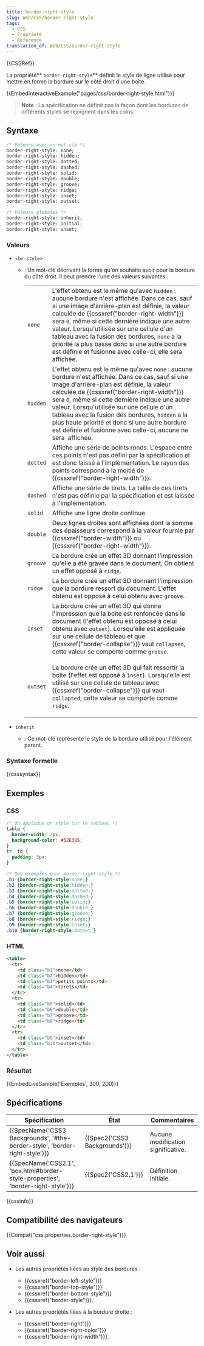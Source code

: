 ```yaml
---
title: border-right-style
slug: Web/CSS/border-right-style
tags:
  - CSS
  - Propriété
  - Reference
translation_of: Web/CSS/border-right-style
---
```

{{CSSRef}}

La propriété** `border-right-style`** définit le style de ligne utilisé pour mettre en forme la bordure sur le côté droit d'une boîte.

{{EmbedInteractiveExample("pages/css/border-right-style.html")}}

> **Note :** La spécification ne définit pas la façon dont les bordures de différents styles se rejoignent dans les coins.

## Syntaxe

```css
/* Valeurs avec un mot-clé */
border-right-style: none;
border-right-style: hidden;
border-right-style: dotted;
border-right-style: dashed;
border-right-style: solid;
border-right-style: double;
border-right-style: groove;
border-right-style: ridge;
border-right-style: inset;
border-right-style: outset;

/* Valeurs globales */
border-right-style: inherit;
border-right-style: initial;
border-right-style: unset;
```

### Valeurs

- `<br-style>`

  - : Un mot-clé décrivant la forme qu'on souhaite avoir pour la bordure du côté droit. Il peut prendre l'une des valeurs suivantes :

    <table class="standard-table">
      <tbody>
        <tr>
          <td><code>none</code></td>
          <td>
            L'effet obtenu est le même qu'avec <code>hidden</code> : aucune bordure
            n'est affichée. Dans ce cas, sauf si une image d'arrière-plan est
            définie, la valeur calculée de
            {{cssxref("border-right-width")}} sera <code>0</code>, même
            si cette dernière indique une autre valeur. Lorsqu'utilisée sur une
            cellule d'un tableau avec la fusion des bordures, <code>none</code> a la
            priorité la plus basse donc si une autre bordure est définie et fusionne
            avec celle-ci, elle sera  affichée.
          </td>
        </tr>
        <tr>
          <td><code>hidden</code></td>
          <td>
            L'effet obtenu est le même qu'avec <code>none</code> : aucune bordure
            n'est affichée. Dans ce cas, sauf si une image d'arrière-plan est
            définie, la valeur calculée de
            {{cssxref("border-right-width")}} sera <code>0</code>, même
            si cette dernière indique une autre valeur. Lorsqu'utilisée sur une
            cellule d'un tableau avec la fusion des bordures, <code>hidden</code> a
            la plus haute priorité et donc si une autre bordure est définie et
            fusionne avec celle-ci, aucune ne sera  affichée.
          </td>
        </tr>
        <tr>
          <td><code>dotted</code></td>
          <td>
            Affiche une série de points ronds. L'espace entre ces points n'est pas
            défini par la spécification et est donc laissé à l'implémentation. Le
            rayon des points correspond à la moitié de
            {{cssxref("border-right-width")}}.
          </td>
        </tr>
        <tr>
          <td><code>dashed</code></td>
          <td>
            Affiche une série de tirets. La taille de ces tirets n'est pas définie
            par la spécification et est laissée à l'implémentation.
          </td>
        </tr>
        <tr>
          <td><code>solid</code></td>
          <td>Affiche une ligne droite continue.</td>
        </tr>
        <tr>
          <td><code>double</code></td>
          <td>
            Deux lignes droites sont affichées dont la somme des épaisseurs
            correspond à la valeur fournie par {{cssxref("border-width")}}
            ou {{cssxref("border-right-width")}}.
          </td>
        </tr>
        <tr>
          <td><code>groove</code></td>
          <td>
            La bordure crée un effet 3D donnant l'impression qu'elle a été gravée
            dans le document. On obtient un effet opposé à <code>ridge</code>.
          </td>
        </tr>
        <tr>
          <td><code>ridge</code></td>
          <td>
            La bordure crée un effet 3D donnant l'impression que la bordure ressort
            du document. L'effet obtenu est opposé à celui obtenu avec
            <code>groove</code>.
          </td>
        </tr>
        <tr>
          <td><code>inset</code></td>
          <td>
            La bordure crée un effet 3D qui donne l'impression que la boîte est
            renfoncée dans le document (l'effet obtenu est opposé à celui obtenu
            avec <code>outset</code>). Lorsqu'elle est appliquée sur une cellule de
            tableau et que {{cssxref("border-collapse")}} vaut
            <code>collapsed</code>, cette valeur se comporte comme
            <code>groove</code>.
          </td>
        </tr>
        <tr>
          <td><code>outset</code></td>
          <td>
            <p>
              La bordure crée un effet 3D qui fait ressortir la boîte (l'effet est
              opposé à <code>inset</code>). Lorsqu'elle est utilisé sur une cellule
              de tableau avec {{cssxref("border-collapse")}} qui vaut
              <code>collapsed</code>, cette valeur se comporte comme
              <code>ridge</code>.
            </p>
          </td>
        </tr>
      </tbody>
    </table>

- `inherit`
  - : Ce mot-clé représente le style de la bordure utilisé pour l'élément parent.

### Syntaxe formelle

{{csssyntax}}

## Exemples

### CSS

```css
/* On applique un style sur le tableau */
table {
  border-width: 2px;
  background-color: #52E385;
}
tr, td {
  padding: 3px;
}

/* Des exemples pour border-right-style */
.b1 {border-right-style:none;}
.b2 {border-right-style:hidden;}
.b3 {border-right-style:dotted;}
.b4 {border-right-style:dashed;}
.b5 {border-right-style:solid;}
.b6 {border-right-style:double;}
.b7 {border-right-style:groove;}
.b8 {border-right-style:ridge;}
.b9 {border-right-style:inset;}
.b10 {border-right-style:outset;}
```

### HTML

```html
<table>
  <tr>
    <td class="b1">none</td>
    <td class="b2">hidden</td>
    <td class="b3">petits points</td>
    <td class="b4">tirets</td>
  </tr>
  <tr>
    <td class="b5">solid</td>
    <td class="b6">double</td>
    <td class="b7">groove</td>
    <td class="b8">ridge</td>
  </tr>
  <tr>
    <td class="b9">inset</td>
    <td class="b10">outset</td>
  </tr>
</table>
```

### Résultat

{{EmbedLiveSample('Exemples', 300, 200)}}

## Spécifications

| Spécification                                                                                                | État                                     | Commentaires                       |
| ------------------------------------------------------------------------------------------------------------ | ---------------------------------------- | ---------------------------------- |
| {{SpecName('CSS3 Backgrounds', '#the-border-style', 'border-right-style')}}         | {{Spec2('CSS3 Backgrounds')}} | Aucune modification significative. |
| {{SpecName('CSS2.1', 'box.html#border-style-properties', 'border-right-style')}} | {{Spec2('CSS2.1')}}                 | Définition initiale.               |

{{cssinfo}}

## Compatibilité des navigateurs

{{Compat("css.properties.border-right-style")}}

## Voir aussi

- Les autres propriétés liées au style des bordures :

  - {{cssxref("border-left-style")}}
  - {{cssxref("border-top-style")}}
  - {{cssxref("border-bottom-style")}}
  - {{cssxref("border-style")}}.

- Les autres propriétés liées à la bordure droite :

  - {{cssxref("border-right")}}
  - {{cssxref("border-right-color")}}
  - {{cssxref("border-right-width")}}.
